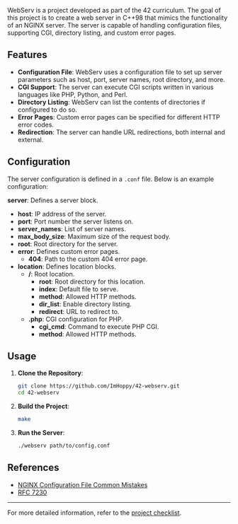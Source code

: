 WebServ is a project developed as part of the 42 curriculum. The goal of this project is to create a web server in C++98 that mimics the functionality of an NGINX server. The server is capable of handling configuration files, supporting CGI, directory listing, and custom error pages.

## Features

- **Configuration File**: WebServ uses a configuration file to set up server parameters such as host, port, server names, root directory, and more.
- **CGI Support**: The server can execute CGI scripts written in various languages like PHP, Python, and Perl.
- **Directory Listing**: WebServ can list the contents of directories if configured to do so.
- **Error Pages**: Custom error pages can be specified for different HTTP error codes.
- **Redirection**: The server can handle URL redirections, both internal and external.

## Configuration

The server configuration is defined in a `.conf` file. Below is an example configuration:

**server**: Defines a server block.
   - **host**: IP address of the server.
   - **port**: Port number the server listens on.
   - **server_names**: List of server names.
   - **max_body_size**: Maximum size of the request body.
   - **root**: Root directory for the server.
   - **error**: Defines custom error pages.
     - **404**: Path to the custom 404 error page.
   - **location**: Defines location blocks.
     - **/**: Root location.
       - **root**: Root directory for this location.
       - **index**: Default file to serve.
       - **method**: Allowed HTTP methods.
       - **dir_list**: Enable directory listing.
       - **redirect**: URL to redirect to.
     - **.php**: CGI configuration for PHP.
       - **cgi_cmd**: Command to execute PHP CGI.
       - **method**: Allowed HTTP methods.

## Usage

1. **Clone the Repository**:
   ```sh
   git clone https://github.com/ImHoppy/42-webserv.git
   cd 42-webserv
   ```

2. **Build the Project**:
   ```sh
   make
   ```

3. **Run the Server**:
   ```sh
   ./webserv path/to/config.conf
   ```

## References

- [NGINX Configuration File Common Mistakes](https://www.nginx.com/resources/wiki/start/topics/tutorials/config_pitfalls/)
- [RFC 7230](https://www.rfc-editor.org/rfc/rfc7230)

---

For more detailed information, refer to the [project checklist](https://github.com/mharriso/school21-checklists/blob/master/ng_5_webserv.pdf).
